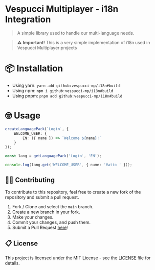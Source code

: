 # Vespucci Multiplayer - i18n Integration

> A simple library used to handle our multi-language needs.

> :warning: **Important!** This is a very simple implementation of i18n used in Vespucci Multiplayer projects

# 📦 Installation

-   Using yarn: `yarn add github:vespucci-mp/i18n#build`
-   Using npm: `npm i github:vespucci-mp/i18n#build`
-   Using pnpm: `pnpm add github:vespucci-mp/i18n#build`

# 🤓 Usage

```ts
createLanguagePack(`Login`, {
	WELCOME_USER: {
		EN: ({ name }) => `Welcome ${name}!`
	}
});

const lang = getLanguagePack('Login', 'EN');

console.log(lang.get('WELCOME_USER', { nume: 'Vatto ' }));
```

## 👨‍💻 Contributing

To contribute to this repository, feel free to create a new fork of the repository and submit a pull request.

1. Fork / Clone and select the `main` branch.
2. Create a new branch in your fork.
3. Make your changes.
4. Commit your changes, and push them.
5. Submit a Pull Request [here](https://github.com/vespucci-mp/i18n/pulls)!

## 📋 License

This project is licensed under the MIT License - see the [LICENSE](LICENSE) file for details.
